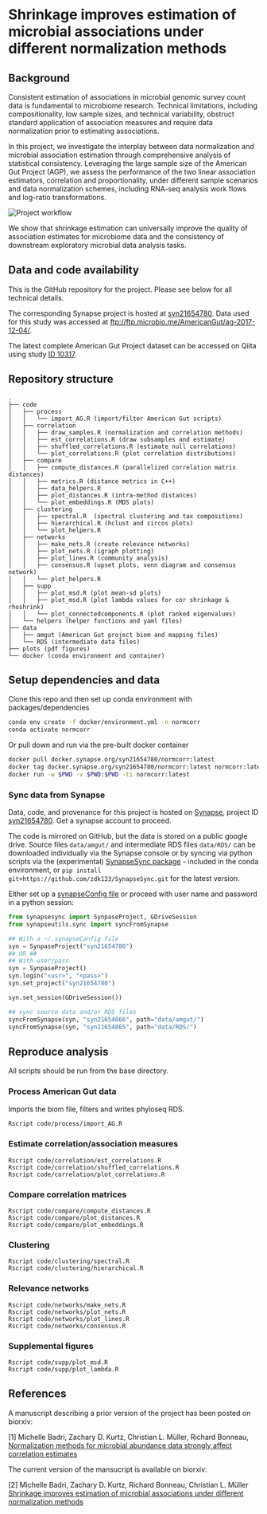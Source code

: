 # Shrinkage improves estimation of microbial associations under different normalization methods

## Background

Consistent estimation of associations in microbial genomic survey count data is fundamental to microbiome research.
Technical limitations, including compositionality, low sample sizes, and technical variability, 
obstruct standard application of association measures and require data normalization prior to estimating associations.

In this project, we investigate the interplay between data normalization and microbial association estimation through
comprehensive analysis of statistical consistency. Leveraging the large sample size of the American Gut Project (AGP),
we assess the performance of the two linear association estimators, correlation and proportionality, under
different sample scenarios and data normalization schemes, including RNA-seq analysis work flows and log-ratio
transformations. 

![Project workflow](https://i.imgur.com/qYUXLy0.png)

We show that shrinkage estimation can universally improve the quality of association estimates for microbiome data and 
the consistency of downstream exploratory microbial data analysis tasks.

## Data and code availability 
This is the GitHub repository for the project. Please see below for all technical details.

The corresponding Synapse project is hosted at [syn21654780](https://www.synapse.org/#!Synapse:syn21654780). Data used for this study was accessed at ftp://ftp.microbio.me/AmericanGut/ag-2017-12-04/.

The latest complete American Gut Project dataset can be accessed on Qiita using study [ID 10317](https://qiita.ucsd.edu/study/description/10317).

## Repository structure
```
.
├── code
│   ├── process
│   │   └── import_AG.R (import/filter American Gut scripts)
│   ├── correlation
│   │   ├── draw_samples.R (normalization and correlation methods)
│   │   ├── est_correlations.R (draw subsamples and estimate)
│   │   ├── shuffled_correlations.R (estimate null correlations)
│   │   └── plot_correlations.R (plot correlation distributions)
│   ├── compare
│   │   ├── compute_distances.R (parallelized correlation matrix distances)
│   │   ├── metrics.R (distance metrics in C++)
│   │   ├── data_helpers.R
│   │   ├── plot_distances.R (intra-method distances)
│   │   └── plot_embeddings.R (MDS plots)
│   ├── clustering
│   │   ├── spectral.R  (spectral clustering and tax compositions)
│   │   ├── hierarchical.R (hclust and circos plots)
│   │   └── plot_helpers.R
│   ├── networks
│   │   ├── make_nets.R (create relevance networks)
│   │   ├── plot_nets.R (igraph plotting)
│   │   ├── plot_lines.R (community analysis)
│   │   ├── consensus.R (upset plots, venn diagram and consensus network)
│   │   └── plot_helpers.R
│   ├── supp
│   │   ├── plot_msd.R (plot mean-sd plots)
│   │   ├── plot_msd.R (plot lambda values for cor shrinkage & rhoshrink)
│   │   └── plot_connectedcomponents.R (plot ranked eigenvalues)
│   └── helpers (helper functions and yaml files)
├── data
│   ├── amgut (American Gut project biom and mapping files)
│   └── RDS (intermediate data files)
├── plots (pdf figures)
└── docker (conda environment and container)
```


## Setup dependencies and data
Clone this repo and then set up conda environment with packages/dependencies
```sh
conda env create -f docker/environment.yml -n normcorr
conda activate normcorr
```

Or pull down and run via the pre-built docker container
```sh
docker pull docker.synapse.org/syn21654780/normcorr:latest
docker tag docker.synapse.org/syn21654780/normcorr:latest normcorr:latest
docker run -w $PWD -v $PWD:$PWD -ti normcorr:latest
```

### Sync data from Synapse
Data, code, and provenance for this project is hosted on [Synapse](synapse.org), project ID [syn21654780](https://www.synapse.org/#!Synapse:syn21654780). Get a synapse account to proceed.

The code is mirrored on GitHub, but the data is stored
on a public google drive.
Source files `data/amgut/` and intermediate RDS files `data/RDS/`
can be downloaded individually via the Synapse console or by
syncing via python scripts via the (experimental) [SynapseSync package](https://github.com/zdk123/SynapseSync) - included in the conda environment, or `pip install git+https://github.com/zdk123/SynapseSync.git` for the latest version.

Either set up a [synapseConfig file](https://python-docs.synapse.org/build/html/Credentials.html) or proceed with user name and password in a python session:

```python
from synapsesync import SynpaseProject, GDriveSession
from synapseutils.sync import syncFromSynapse

## With a ~/.synapseConfig file
syn = SynpaseProject("syn21654780")
## OR ##
## With user/pass
syn = SynpaseProject()
syn.login("<usr>", "<pass>")
syn.set_project("syn21654780")

syn.set_session(GDriveSession())

## sync source data and/or RDS files
syncFromSynapse(syn, "syn21654866", path="data/amgut/")
syncFromSynapse(syn, "syn21654865", path="data/RDS/")
```

## Reproduce analysis

All scripts should be run from the base directory.

### Process American Gut data

Imports the biom file, filters and writes phyloseq RDS.
```sh
Rscript code/process/import_AG.R
```

### Estimate correlation/association measures
```
Rscript code/correlation/est_correlations.R
Rscript code/correlation/shuffled_correlations.R
Rscript code/correlation/plot_correlations.R
```

### Compare correlation matrices
```
Rscript code/compare/compute_distances.R
Rscript code/compare/plot_distances.R
Rscript code/compare/plot_embeddings.R
```

### Clustering
```
Rscript code/clustering/spectral.R
Rscript code/clustering/hierarchical.R
```

### Relevance networks
```
Rscript code/networks/make_nets.R
Rscript code/networks/plot_nets.R
Rscript code/networks/plot_lines.R
Rscript code/networks/consensus.R
```

### Supplemental figures
```
Rscript code/supp/plot_msd.R
Rscript code/supp/plot_lambda.R
```


## References

A manuscript describing a prior version of the project has been posted on biorxiv:

[1] Michelle Badri, Zachary D. Kurtz, Christian L. Müller, Richard Bonneau, [Normalization methods for microbial abundance data strongly affect correlation estimates](https://www.biorxiv.org/content/10.1101/406264v1)

The current version of the mansucript is available on biorxiv:

[2] Michelle Badri, Zachary D. Kurtz, Richard Bonneau, Christian L. Müller [Shrinkage improves estimation of microbial associations under different normalization methods]()


